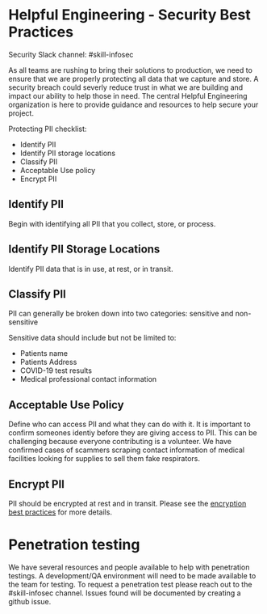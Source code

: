 # Helpful Engineering - Security Best Practices

Security Slack channel: #skill-infosec

As all teams are rushing to bring their solutions to production, we need to ensure that we are properly protecting all data that we capture and store.  A security breach could severly reduce trust in what we are building and impact our ability to help those in need.  The central Helpful Engineering organization is here to provide guidance and resources to help secure your project.  

Protecting PII checklist:
* Identify PII
* Identify PII storage locations
* Classify PII
* Acceptable Use policy
* Encrypt PII

## Identify PII
Begin with identifying all PII that you collect, store, or process.  

## Identify PII Storage Locations
Identify PII data that is in use, at rest, or in transit.

## Classify PII
PII can generally be broken down into two categories: sensitive and non-sensitive

Sensitive data should include but not be limited to:
* Patients name
* Patients Address
* COVID-19 test results
* Medical professional contact information

## Acceptable Use Policy
Define who can access PII and what they can do with it.  It is important to confirm someones identiy before they are giving access to PII.  This can be challenging because everyone contributing is a volunteer.  We have confirmed cases of scammers scraping contact information of medical facilities looking for supplies to sell them fake respirators.

## Encrypt PII
PII should be encrypted at rest and in transit.  Please see the [encryption best practices](Encryption.md) for more details.

# Penetration testing
We have several resources and people available to help with penetration testings.  A development/QA environment will need to be made available to the team for testing.  To request a penetration test please reach out to the #skill-infosec channel.  Issues found will be documented by creating a github issue.